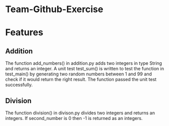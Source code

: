 # Team-Github-Exercise

# Features

## Addition

The function add_numbers() in addition.py adds two integers in type String and returns an integer. A unit test test_sum() is written to test the function in test_main() by generating two random numbers between 1 and 99 and check if it would return the right result. The function passed the unit test successfully.

## Division

The function division() in divison.py divides two integers and returns an integers. If second_number is 0 then -1 is returned as an integers.
